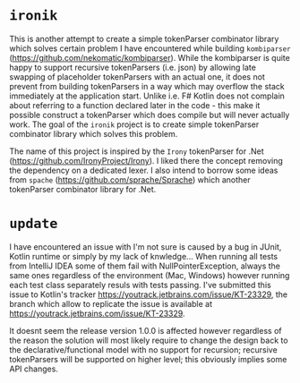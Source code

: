 # `ironik`

This is another attempt to create a simple tokenParser combinator library which solves certain problem I have encountered while building `kombiparser` (https://github.com/nekomatic/kombiparser). While the kombiparser is quite happy to support recursive tokenParsers (i.e. json) by allowing late swapping of placeholder tokenParsers with an actual one, it does not prevent from building tokenParsers in a way which may overflow the stack immediately at the application start. Unlike i.e. F# Kotlin does not complain about referring to a function declared later in the code - this make it possible construct a tokenParser which does compile but will never actually work.
The goal of the `ironik` project is to create simple tokenParser combinator library which solves this problem.

The name of this project is inspired by the `Irony` tokenParser for .Net (https://github.com/IronyProject/Irony). I liked there the concept removing the dependency on a dedicated lexer. 
I also intend to borrow some ideas from `spache` (https://github.com/sprache/Sprache) which another tokenParser combinator library for .Net.

# `update`

I have encountered an issue with I'm not sure is caused by a bug in JUnit, Kotlin runtime or simply by my lack of knwledge...
When running all tests from IntelliJ IDEA some of them fail with NullPointerException, always the same ones regardless of the environment (Mac, Windows) however running each test class separately resuls with tests passing. I've submitted this issue to Kotlin's tracker https://youtrack.jetbrains.com/issue/KT-23329, the branch which allow to replicate the issue is available at https://youtrack.jetbrains.com/issue/KT-23329. 

It doesnt seem the release version 1.0.0 is affected however regardless of the reason the solution will most likely require to change the design back to the declarative/functional model with no support for recursion; recursive tokenParsers will be supported on higher level; this obviously implies some API changes.
